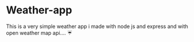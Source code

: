 # Weather-app
This is a very simple weather app i made with node js and express and with open weather map api....
:umbrella:
